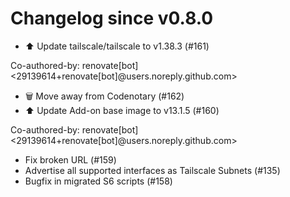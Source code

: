 # Changelog since v0.8.0
- ⬆️ Update tailscale/tailscale to v1.38.3 (#161)

Co-authored-by: renovate[bot] <29139614+renovate[bot]@users.noreply.github.com> 
- 🗑️  Move away from Codenotary (#162) 
- ⬆️ Update Add-on base image to v13.1.5 (#160)

Co-authored-by: renovate[bot] <29139614+renovate[bot]@users.noreply.github.com> 
- Fix broken URL (#159) 
- Advertise all supported interfaces as Tailscale Subnets (#135) 
- Bugfix in migrated S6 scripts (#158) 

